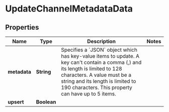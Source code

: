 

# UpdateChannelMetadataData


## Properties

Name | Type | Description | Notes
------------ | ------------- | ------------- | -------------
**metadata** | **String** | Specifies a &#x60;JSON&#x60; object which has key-value items to update. A key can&#39;t contain a comma (,) and its length is limited to 128 characters. A value must be a string and its length is limited to 190 characters. This property can have up to 5 items. | 
**upsert** | **Boolean** |  | 



